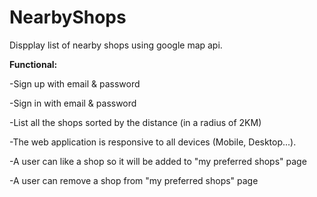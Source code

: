 # NearbyShops
Dispplay list of nearby shops using google map api. 

**Functional:**


-Sign up with email & password

-Sign in with email & password

-List all the shops sorted by the distance (in a radius of 2KM)

-The web application is responsive to all devices (Mobile, Desktop...).

-A user can like a shop so it will be added to "my preferred shops" page

-A user can remove a shop from "my preferred shops" page

